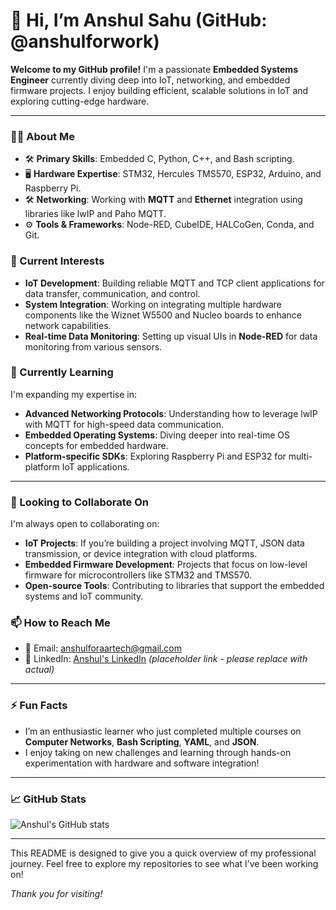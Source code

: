 # 👋 Hi, I’m Anshul Sahu (GitHub: @anshulforwork)

**Welcome to my GitHub profile!** I'm a passionate **Embedded Systems Engineer** currently diving deep into IoT, networking, and embedded firmware projects. I enjoy building efficient, scalable solutions in IoT and exploring cutting-edge hardware. 

---

### 🧑‍💻 About Me

- 🛠️ **Primary Skills**: Embedded C, Python, C++, and Bash scripting.
- 🖥️ **Hardware Expertise**: STM32, Hercules TMS570, ESP32, Arduino, and Raspberry Pi.
- 🛠️ **Networking**: Working with **MQTT** and **Ethernet** integration using libraries like lwIP and Paho MQTT.
- ⚙️ **Tools & Frameworks**: Node-RED, CubeIDE, HALCoGen, Conda, and Git.

### 👀 Current Interests

- **IoT Development**: Building reliable MQTT and TCP client applications for data transfer, communication, and control.
- **System Integration**: Working on integrating multiple hardware components like the Wiznet W5500 and Nucleo boards to enhance network capabilities.
- **Real-time Data Monitoring**: Setting up visual UIs in **Node-RED** for data monitoring from various sensors.

### 🌱 Currently Learning

I'm expanding my expertise in:
- **Advanced Networking Protocols**: Understanding how to leverage lwIP with MQTT for high-speed data communication.
- **Embedded Operating Systems**: Diving deeper into real-time OS concepts for embedded hardware.
- **Platform-specific SDKs**: Exploring Raspberry Pi and ESP32 for multi-platform IoT applications.

---

### 💼 Looking to Collaborate On

I'm always open to collaborating on:
- **IoT Projects**: If you’re building a project involving MQTT, JSON data transmission, or device integration with cloud platforms.
- **Embedded Firmware Development**: Projects that focus on low-level firmware for microcontrollers like STM32 and TMS570.
- **Open-source Tools**: Contributing to libraries that support the embedded systems and IoT community.

### 📫 How to Reach Me

- 📧 Email: [anshulforaartech@gmail.com](mailto:anshulforaartech@gmail.com)
- 💼 LinkedIn: [Anshul's LinkedIn](https://www.linkedin.com/in/anshul/) *(placeholder link - please replace with actual)*

---

### ⚡ Fun Facts

- I’m an enthusiastic learner who just completed multiple courses on **Computer Networks**, **Bash Scripting**, **YAML**, and **JSON**.
- I enjoy taking on new challenges and learning through hands-on experimentation with hardware and software integration!

---

### 📈 GitHub Stats

<!-- Optionally add GitHub stats -->
![Anshul's GitHub stats](https://github-readme-stats.vercel.app/api?username=anshulforwork&show_icons=true&theme=radical)

---

This README is designed to give you a quick overview of my professional journey. Feel free to explore my repositories to see what I’ve been working on!

*Thank you for visiting!*
